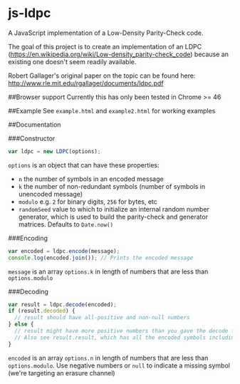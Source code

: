 # js-ldpc
A JavaScript implementation of a Low-Density Parity-Check code.

The goal of this project is to create an implementation of an LDPC (https://en.wikipedia.org/wiki/Low-density_parity-check_code) because an existing one doesn't seem readily available.

Robert Gallager's original paper on the topic can be found here: http://www.rle.mit.edu/rgallager/documents/ldpc.pdf

##Browser support
Currently this has only been tested in Chrome >= 46

##Example
See `example.html` and `example2.html` for working examples

##Documentation

###Constructor
```JavaScript
var ldpc = new LDPC(options);
```
`options` is an object that can have these properties:
* `n` the number of symbols in an encoded message
* `k` the number of non-redundant symbols (number of symbols in unencoded message)
* `modulo` e.g. `2` for binary digits, `256` for bytes, etc
* `randomSeed` value to which to initialize an internal random number generator, which is used to build the parity-check and generator matrices. Defaults to `Date.now()`

###Encoding
```JavaScript
var encoded = ldpc.encode(message);
console.log(encoded.join()); // Prints the encoded message
```
`message` is an array `options.k` in length of numbers that are less than `options.modulo`

###Decoding
```JavaScript
var result = ldpc.decode(encoded);
if (result.decoded) {
  // result should have all-positive and non-null numbers
} else {
  // result might have more positive numbers than you gave the decode function
  // Also see result.result, which has all the encoded symbols including any additional which were deduced. Note that the first k symbols are the same as result
}
```
`encoded` is an array `options.n` in length of numbers that are less than `options.modulo`. Use negative numbers or `null` to indicate a missing symbol (we're targeting an erasure channel)

